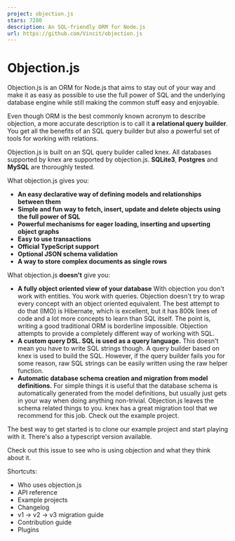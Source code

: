 ```yaml
---
project: objection.js
stars: 7280
description: An SQL-friendly ORM for Node.js
url: https://github.com/Vincit/objection.js
---
```


Objection.js
============

Objection.js is an ORM for Node.js that aims to stay out of your way and make it as easy as possible to use the full power of SQL and the underlying database engine while still making the common stuff easy and enjoyable.

Even though ORM is the best commonly known acronym to describe objection, a more accurate description is to call it **a relational query builder**. You get all the benefits of an SQL query builder but also a powerful set of tools for working with relations.

Objection.js is built on an SQL query builder called knex. All databases supported by knex are supported by objection.js. **SQLite3**, **Postgres** and **MySQL** are thoroughly tested.

What objection.js gives you:

-   **An easy declarative way of defining models and relationships between them**
-   **Simple and fun way to fetch, insert, update and delete objects using the full power of SQL**
-   **Powerful mechanisms for eager loading, inserting and upserting object graphs**
-   **Easy to use transactions**
-   **Official TypeScript support**
-   **Optional JSON schema validation**
-   **A way to store complex documents as single rows**

What objection.js **doesn't** give you:

-   **A fully object oriented view of your database** With objection you don't work with entities. You work with queries. Objection doesn't try to wrap every concept with an object oriented equivalent. The best attempt to do that (IMO) is Hibernate, which is excellent, but it has 800k lines of code and a lot more concepts to learn than SQL itself. The point is, writing a good traditional ORM is borderline impossible. Objection attempts to provide a completely different way of working with SQL.
-   **A custom query DSL. SQL is used as a query language.** This doesn't mean you have to write SQL strings though. A query builder based on knex is used to build the SQL. However, if the query builder fails you for some reason, raw SQL strings can be easily written using the raw helper function.
-   **Automatic database schema creation and migration from model definitions.** For simple things it is useful that the database schema is automatically generated from the model definitions, but usually just gets in your way when doing anything non-trivial. Objection.js leaves the schema related things to you. knex has a great migration tool that we recommend for this job. Check out the example project.

The best way to get started is to clone our example project and start playing with it. There's also a typescript version available.

Check out this issue to see who is using objection and what they think about it.

Shortcuts:

-   Who uses objection.js
-   API reference
-   Example projects
-   Changelog
-   v1 -> v2 -> v3 migration guide
-   Contribution guide
-   Plugins
